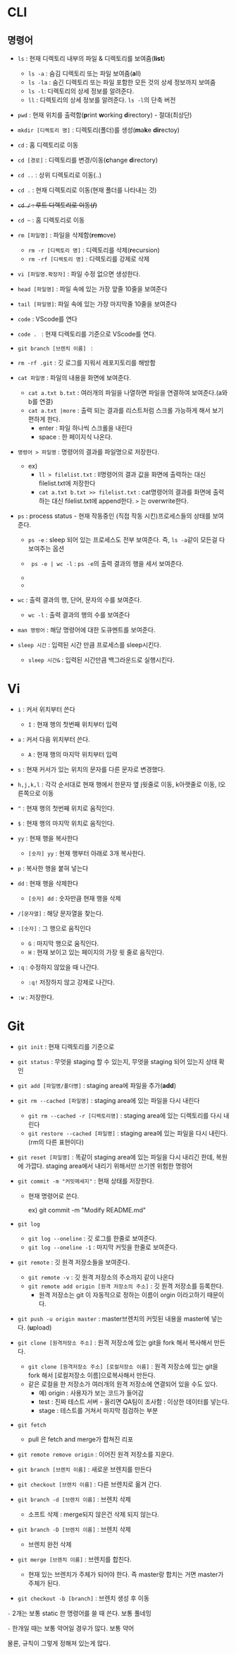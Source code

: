 # CLI

## 명령어

- `ls` : 현재 디렉토리 내부의 파일 & 디렉토리를 보여줌(**list**)
  - `ls -a` : 숨김 디렉토리 또는 파일 보여줌(**a**ll)
  - `ls -la` : 숨긴 디렉토리 또는 파일 포함한 모든 것의 상세 정보까지 보여줌
  - `ls -l`: 디렉토리의 상세 정보를 알려준다.
  - `ll` : 디렉토리의 상세 정보를 알려준다. `ls -l`의 단축 버전
  
- `pwd` : 현재 위치를 출력함(**p**rint **w**orking **d**irectory) - 절대(최상단)

- `mkdir [디렉토리 명]` : 디렉토리(폴더)를 생성(**m**a**k**e **dir**ectoy)

- `cd` : 홈 디렉토리로 이동

- `cd [경로]` : 디렉토리를 변경/이동(**c**hange **d**irectory)

- `cd ..` : 상위 디렉토리로 이동(..)

- `cd .` : 현재 디렉토리로 이동(현재 폴더를 나타내는 것)

- ~~`cd /` : 루트 디렉토리로 이동(**/**)~~

  [^루트 디렉토리]: 리눅스 시스템 상에서의 루트 디렉토리, c:\가 아니다

- `cd ~` : 홈 디렉토리로 이동

- `rm [파일명]` : 파일을 삭제함(**r**e**m**ove)

  - `rm -r [디렉토리 명]` :  디렉토리를 삭제(**r**ecursion)
  - `rm -rf [디렉토리 명]` : 디렉토리를 강제로 삭제

- `vi [파일명.확장자]` : 파일 수정 없으면 생성한다.

- `head [파일명]` : 파일 속에 있는 가장 앞줄 10줄을 보여준다

- `tail [파일명]`:  파일 속에 있는 가장 마지막줄 10줄을 보여준다

- `code` : VScode를 연다 

- `code . ` : 현재 디렉토리를 기준으로 VScode를 연다.

- `git branch [브렌치 이름] ` : 

- `rm -rf .git` : 깃 로그를 지워서 레포지토리를 해방함

- `cat 파일명` : 파일의 내용을 화면에 보여준다. 

  - `cat a.txt b.txt` : 여러개의 파일을 나열하면 파일을 연결하여 보여준다.(a와 b를 연결)
  - `cat a.txt |more` : 출력 되는 결과를 리스트처럼 스크롤 가능하게 해서 보기 편하게 한다.
    - enter : 파일 하나씩 스크롤을 내린다
    - space : 한 페이지식 나온다.

- `명령어 > 파일명` : 명령어의 결과를 파일명으로 저장한다.

  - ex) 
    - `ll > filelist.txt` : ll명령어의 결과 값을 화면에 출력하는 대신 filelist.txt에 저장한다
    - `cat a.txt b.txt >> filelist.txt` : cat명령어의 결과를 화면에 출력하는 대신 filelist.txt에 append한다. `>` 는 overwrite한다.

- `ps` : process status -  현재 작동중인 (직접 작동 시킨)프로세스들의 상태를 보여준다.

  - `ps -e` : sleep 되어 있는 프로세스도 전부 보여준다. 즉, `ls -a`같이 모든걸 다 보여주는 옵션

  - ` ps -e | wc -l` : `ps -e`의 출력 결과의 행을 세서 보여준다.

  - [^bash]: 터미널이다.

  - [^프로세스]: x현재 수행중인 프로그램

- `wc` : 출력 결과의 행, 단어, 문자의 수를 보여준다.

  - `wc -l` : 출력 결과의 행의 수를 보여준다

- `man 명령어` : 해당 명령어에 대한 도큐멘트를 보여준다.

- `sleep 시간` : 입력된 시간 만큼 프로세스를 sleep시킨다.

  - `sleep 시간&` : 입력된 시간만큼 백그라운드로 실행시킨다.



# Vi

- `i` : 커서 위치부터 쓴다
  - `I` : 현재 행의 첫번째 위치부터 입력
- `a` : 커서 다음 위치부터 쓴다.
  - `A` : 현재 행의 마지막 위치부터 입력
- `s` : 현재 커서가 있는 위치의 문자를 다른 문자로 변경했다.
- `h,j,k,l` : 각각 순서대로 현재 행에서 한문자 옆 j윗줄로 이동, k아랫줄로 이동, l오른쪽으로 이동
- `^` : 현재 행의 첫번째 위치로 움직인다.
- `$` : 현재 행의 마지막 위치로 움직인다.

- `yy` : 현재 행을 복사한다

  - `[숫자] yy` : 현재 행부터 아래로 3개 복사한다.

- `p` : 복사한 행을 붙혀 넣는다

- `dd` : 현재 행을 삭제한다

  - `[숫자] dd` : 숫자만큼 현재 행을 삭제

- `/[문자열]` : 해당 문자열을 찾는다.

- `:[숫자]` : 그 행으로 움직인다

  - `G` : 마지막 행으로 움직인다.
  - `H` : 현재 보이고 있는 페이지의 가장 윗 줄로 움직인다.

- `:q` : 수정하지 않았을 때 나간다.

  - `:q!` 저장하지 않고 강제로 나간다.

- `:w`  : 저장한다.




# Git

- `git init` : 현재 디렉토리를 기준으로

- `git status` : 무엇을 staging 할 수 있는지, 무엇을 staging 되어 있는지 상태 확인

- `git add [파일명/폴더명]` :  staging area에 파일을 추가(**add**)

- `git rm --cached [파일명]` : staging area에 있는 파일을 다시 내린다
  - `git rm --cached -r [디렉토리명]` : staging area에 있는 디렉토리를 다시 내린다
  - `git restore --cached [파일명]` : staging area에 있는 파일을 다시 내린다.(rm의 다른 표현이다)
  
- `git reset [파일명]` : 똑같이 staging area에 있는 파일을 다시 내리긴 한데, 복원에 가깝다. staging area에서 내리기 위해서만 쓰기엔 위험한 명령어

- `git commit -m "커밋메세지"` : 현재 상태를 저장한다.

  - 현재 명령어로 쓴다.

    ex) git commit -m "Modify README.md"

- `git log`

  - `git log --oneline` : 깃 로그를 한줄로 보여준다.
  - `git log --oneline -1` : 마지막 커밋을 한줄로 보여준다.

- `git remote` : 깃 원격 저장소들을 보여준다.

  - `git remote -v` : 깃 원격 저장소의 주소까지 같이 나온다
  - `git remote add origin [원격 저장소의 주소]` : 깃 원격 저장소를 등록한다.
    - 원격 저장소는 git 이 자동적으로 정하는 이름이 orgin 이라고하기 때문이다.

- `git push -u origin master` : master브렌치의 커밋된 내용을 master에 넣는다. (**u**pload)

- `git clone [원격저장소 주소]` : 원격 저장소에 있는 git을 fork 해서 복사해서 만든다.

  - `git clone [원격저장소 주소] [로컬저장소 이름]` : 원격 저장소에 있는 git을 fork 해서  [로컬저장소 이름]으로복사해서 만든다.
  - 같은 로컬을 한 저장소가 여러개의 원격 저장소에 연결되어 있을 수도 있다.
    - 예) origin : 사용자가 보는 코드가 들어감
    - test : 진짜 테스트 서버 - 올리면 QA팀이 조사함 : 이상한 데이터를 넣는다.
    - stage : 테스트를 거쳐서 마지막 점검하는 부분

- `git fetch`

  - pull 은 fetch and merge가 합쳐진 리포

- `git remote remove origin` : 이어진 원격 저장소를 지운다.

- `git branch [브렌치 이름]` : 새로운 브렌치를 만든다

- `git checkout [브렌치 이름]` : 다른 브렌치로 옮겨 간다.

- `git branch -d [브렌치 이름]` : 브렌치 삭제 

  -  소프트 삭제 :  merge되지 않은건 삭제 되지 않는다.

- `git branch -D [브렌치 이름]` : 브렌치 삭제 

  - 브렌치 완전 삭제

- `git merge [브렌치 이름]` : 브렌치를 합친다.

  - 현재 있는 브렌치가 주체가 되어야 한다. 즉 master랑 합치는 거면 master가 주체가 된다.

- `git checkout -b [branch]` : 브렌치 생성 후 이동

`-`  2개는 보통 static 한 명령어를 쓸 때 쓴다. 보통 풀네밍

`-` 한개일 때는 보통 약어일 경우가 많다. 보통 약어

물론, 규칙이 그렇게 정해져 있는게 많다.



